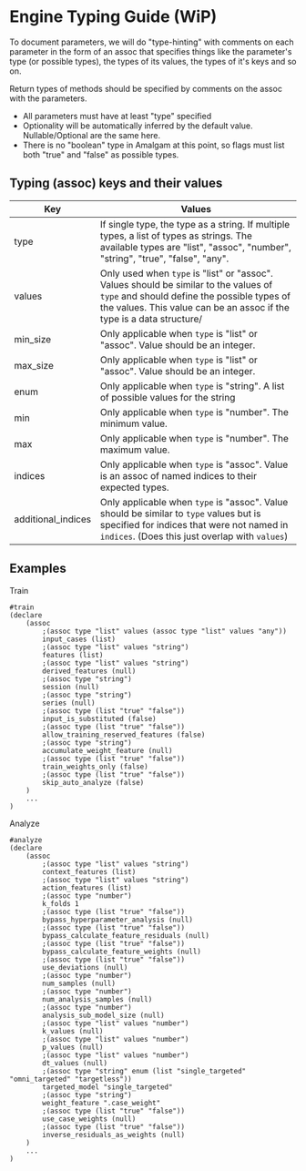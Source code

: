 # Engine Typing Guide (WiP)

To document parameters, we will do "type-hinting" with comments on each parameter in the form of an assoc that specifies things like
the parameter's type (or possible types), the types of its values, the types of it's keys and so on.

Return types of methods should be specified by comments on the assoc with the parameters.

- All parameters must have at least "type" specified
- Optionality will be automatically inferred by the default value. Nullable/Optional are the same here.
- There is no "boolean" type in Amalgam at this point, so flags must list both "true" and "false" as possible types.


## Typing (assoc) keys and their values

| Key    | Values |
| ------ | ------ |
| type | If single type, the type as a string. If multiple types, a list of types as strings. The available types are "list", "assoc", "number", "string", "true", "false", "any".
| values | Only used when `type` is "list" or "assoc". Values should be similar to the values of `type` and should define the possible types of the values. This value can be an assoc if the type is a data structure/
| min_size | Only applicable when `type` is "list" or "assoc". Value should be an integer.
| max_size | Only applicable when `type` is "list" or "assoc". Value should be an integer.
| enum | Only applicable when `type` is "string". A list of possible values for the string
| min | Only applicable when `type` is "number". The minimum value.
| max | Only applicable when `type` is "number". The maximum value.
| indices | Only applicable when `type` is "assoc". Value is an assoc of named indices to their expected types.
| additional_indices | Only applicable when `type` is "assoc". Value should be  similar to `type` values but is specified for indices that were not named in `indices`. (Does this just overlap with `values`)


## Examples

Train
```
#train
(declare
    (assoc
        ;(assoc type "list" values (assoc type "list" values "any"))
        input_cases (list)
        ;(assoc type "list" values "string")
        features (list)
        ;(assoc type "list" values "string")
        derived_features (null)
        ;(assoc type "string")
        session (null)
        ;(assoc type "string")
        series (null)
        ;(assoc type (list "true" "false"))
        input_is_substituted (false)
        ;(assoc type (list "true" "false"))
        allow_training_reserved_features (false)
        ;(assoc type "string")
        accumulate_weight_feature (null)
        ;(assoc type (list "true" "false"))
        train_weights_only (false)
        ;(assoc type (list "true" "false"))
        skip_auto_analyze (false)
    )
    ...
)
```

Analyze
```
#analyze
(declare
    (assoc
        ;(assoc type "list" values "string")
        context_features (list)
        ;(assoc type "list" values "string")
        action_features (list)
        ;(assoc type "number")
        k_folds 1
        ;(assoc type (list "true" "false"))
        bypass_hyperparameter_analysis (null)
        ;(assoc type (list "true" "false"))
        bypass_calculate_feature_residuals (null)
        ;(assoc type (list "true" "false"))
        bypass_calculate_feature_weights (null)
        ;(assoc type (list "true" "false"))
        use_deviations (null)
        ;(assoc type "number")
        num_samples (null)
        ;(assoc type "number")
        num_analysis_samples (null)
        ;(assoc type "number")
        analysis_sub_model_size (null)
        ;(assoc type "list" values "number")
        k_values (null)
        ;(assoc type "list" values "number")
        p_values (null)
        ;(assoc type "list" values "number")
        dt_values (null)
        ;(assoc type "string" enum (list "single_targeted" "omni_targeted" "targetless"))
        targeted_model "single_targeted"
        ;(assoc type "string")
        weight_feature ".case_weight"
        ;(assoc type (list "true" "false"))
        use_case_weights (null)
        ;(assoc type (list "true" "false"))
        inverse_residuals_as_weights (null)
    )
    ...
)
```